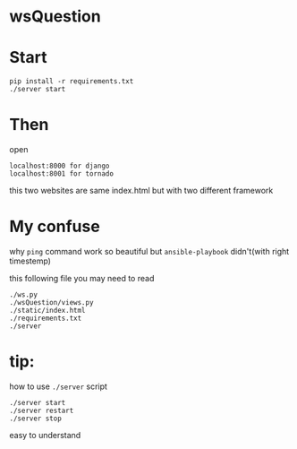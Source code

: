 wsQuestion
==========

# Start

    pip install -r requirements.txt
    ./server start

# Then
open 

    localhost:8000 for django
    localhost:8001 for tornado

this two websites are same index.html but with two different framework 

# My confuse 
why `ping` command work so beautiful but `ansible-playbook` didn't(with right timestemp)

this following file you may need to read

    ./ws.py
    ./wsQuestion/views.py
    ./static/index.html
    ./requirements.txt
    ./server


# tip:
how to use `./server` script

    ./server start
    ./server restart
    ./server stop

easy to understand
